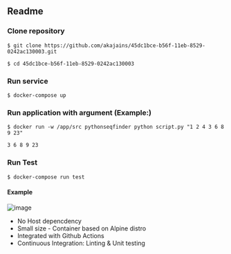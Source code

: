## Readme

### Clone repository 
`$ git clone https://github.com/akajains/45dc1bce-b56f-11eb-8529-0242ac130003.git`

`$ cd 45dc1bce-b56f-11eb-8529-0242ac130003`
### Run service
`$ docker-compose up`

### Run application with argument (Example:)
`$ docker run -w /app/src pythonseqfinder python script.py "1 2 4 3 6 8 9 23"`

`3 6 8 9 23`
### Run Test
`$ docker-compose run test`

#### Example
![image](https://user-images.githubusercontent.com/7066357/118386516-4de40380-b65b-11eb-909c-a0e9ed42db54.png)

- No Host depencdency
- Small size - Container based on Alpine distro
- Integrated with Github Actions
- Continuous Integration: Linting & Unit testing
